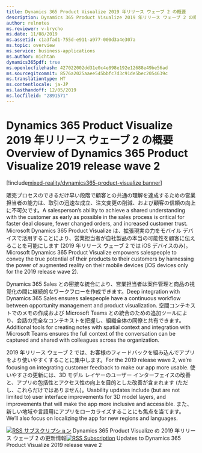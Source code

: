 ```yaml
---
title: Dynamics 365 Product Visualize 2019 年リリース ウェーブ 2 の概要
description: Dynamics 365 Product Visualize 2019 年リリース ウェーブ 2 の概要
author: relnotes
ms.reviewer: v-brycho
ms.date: 11/08/2019
ms.assetid: c1a3fad1-755d-e911-a977-000d3a4e307a
ms.topic: overview
ms.service: business-applications
ms.author: michtan
dynamics365pdf: true
ms.openlocfilehash: 427022002dd31e0c4e898e192e12688e49be56ad
ms.sourcegitcommit: 8576a2025aaee545bbfc7d3c91de5bec2054639c
ms.translationtype: HT
ms.contentlocale: ja-JP
ms.lasthandoff: 12/05/2019
ms.locfileid: "2891571"
---
```

# <a name="overview-of-dynamics-365-product-visualize-2019-release-wave-2"></a><span data-ttu-id="5c154-103">Dynamics 365 Product Visualize 2019 年リリース ウェーブ 2 の概要</span><span class="sxs-lookup"><span data-stu-id="5c154-103">Overview of Dynamics 365 Product Visualize 2019 release wave 2</span></span>
[!include[mixed-reality/dynamics365-product-visualize banner](../includes/mixed-reality/dynamics365-product-visualize.md)]

<!--overview start-->
<span data-ttu-id="5c154-104">販売プロセスのできるだけ早い段階で顧客との共通の理解を達成するための営業担当者の能力は、取引の迅速な成立、注文変更の削減、および顧客の信頼の向上に不可欠です。</span><span class="sxs-lookup"><span data-stu-id="5c154-104">A salesperson’s ability to achieve a shared understanding with the customer as early as possible in the sales process is critical for faster deal closure, fewer changed orders, and increased customer trust.</span></span> <span data-ttu-id="5c154-105">Microsoft Dynamics 365 Product Visualize は、拡張現実の力をモバイル デバイスで活用することにより、営業担当者が自社製品の本当の可能性を顧客に伝えることを可能にします (2019 年リリース ウェーブ 2 では iOS デバイスのみ)。</span><span class="sxs-lookup"><span data-stu-id="5c154-105">Microsoft Dynamics 365 Product Visualize empowers salespeople to convey the true potential of their products to their customers by harnessing the power of augmented reality on their mobile devices (iOS devices only for the 2019 release wave 2).</span></span>

<span data-ttu-id="5c154-106">Dynamics 365 Sales との密接な統合により、営業担当者は案件管理と商品の視覚化の間に継続的なワークフローを作成できます。</span><span class="sxs-lookup"><span data-stu-id="5c154-106">Deep integration with Dynamics 365 Sales ensures salespeople have a continuous workflow between opportunity management and product visualization.</span></span> <span data-ttu-id="5c154-107">空間コンテキストでのメモの作成および Microsoft Teams との統合のための追加ツールにより、会話の完全なコンテキストを把握し、組織全体の同僚と共有できます。</span><span class="sxs-lookup"><span data-stu-id="5c154-107">Additional tools for creating notes with spatial context and integration with Microsoft Teams ensures the full context of the conversation can be captured and shared with colleagues across the organization.</span></span>

<span data-ttu-id="5c154-108">2019 年リリース ウェーブ 2 では、お客様のフィードバックを組み込んでアプリをより使いやすくすることに集中します。</span><span class="sxs-lookup"><span data-stu-id="5c154-108">For the 2019 release wave 2, we’re focusing on integrating customer feedback to make our app more usable.</span></span> <span data-ttu-id="5c154-109">使いやすさの更新には、3D モデル レイヤーのユーザー インターフェイスの改善と、アプリの包括性とアクセス性の向上を目的とした改善が含まれます (ただし、これらだけではありません)。</span><span class="sxs-lookup"><span data-stu-id="5c154-109">Usability updates include (but are not limited to) user interface improvements for 3D model layers, and improvements that will make the app more inclusive and accessible.</span></span> <span data-ttu-id="5c154-110">また、新しい地域や言語用にアプリをローカライズすることにも焦点を当てます。</span><span class="sxs-lookup"><span data-stu-id="5c154-110">We’ll also focus on localizing the app for new regions and languages.</span></span>

<span data-ttu-id="5c154-111">[![RSS サブスクリプション](/dynamics365-release-plan/media/feed-icon.png "RSS サブスクリプション")](https://docs.microsoft.com/api/search/rss?locale=en-us&$filter=scopes%2Fany(t%3A%20t%20eq%20%27dynamics365-product-visualize-192%27)) Dynamics 365 Product Visualize の 2019 年リリース ウェーブ 2 の更新情報</span><span class="sxs-lookup"><span data-stu-id="5c154-111">[![RSS Subscription](/dynamics365-release-plan/media/feed-icon.png "RSS Subscription")](https://docs.microsoft.com/api/search/rss?locale=en-us&$filter=scopes%2Fany(t%3A%20t%20eq%20%27dynamics365-product-visualize-192%27)) Updates to Dynamics 365 Product Visualize 2019 release wave 2</span></span>
<!--overview end-->